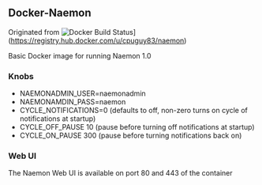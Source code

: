 ## Docker-Naemon  
Originated from ![Docker Build Status](http://72.14.176.28/cpuguy83/naemon)](https://registry.hub.docker.com/u/cpuguy83/naemon)

Basic Docker image for running Naemon 1.0<br />


### Knobs ###
- NAEMONADMIN_USER=naemonadmin
- NAEMONAMDIN_PASS=naemon
- CYCLE_NOTIFICATIONS=0 (defaults to off, non-zero turns on cycle of notifications at startup)
- CYCLE_OFF_PAUSE 10 (pause before turning off notifications at startup)
- CYCLE_ON_PAUSE 300 (pause before turning notifications back on)

### Web UI ###
The Naemon Web UI is available on port 80 and 443 of the container<br />
